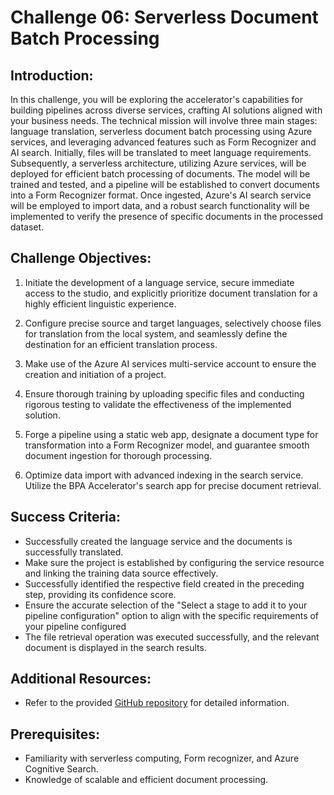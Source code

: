 # Challenge 06: Serverless Document Batch Processing 

## Introduction:

In this challenge, you will be exploring the accelerator's capabilities for building pipelines across diverse services, crafting AI solutions aligned with your business needs. The technical mission will involve three main stages: language translation, serverless document batch processing using Azure services, and leveraging advanced features such as Form Recognizer and AI search. Initially, files will be translated to meet language requirements. Subsequently, a serverless architecture, utilizing Azure services, will be deployed for efficient batch processing of documents. The model will be trained and tested, and a pipeline will be established to convert documents into a Form Recognizer format. Once ingested, Azure's AI search service will be employed to import data, and a robust search functionality will be implemented to verify the presence of specific documents in the processed dataset.

## Challenge Objectives:

1) Initiate the development of a language service, secure immediate access to the studio, and explicitly prioritize document translation for a highly efficient linguistic experience.

1) Configure precise source and target languages, selectively choose files for translation from the local system, and seamlessly define the destination for an efficient translation process.

1) Make use of the Azure AI services multi-service account to ensure the creation and initiation of a project.

1) Ensure thorough training by uploading specific files and conducting rigorous testing to validate the effectiveness of the implemented solution.

1) Forge a pipeline using a static web app, designate a document type for transformation into a Form Recognizer model, and guarantee smooth document ingestion for thorough processing.

1) Optimize data import with advanced indexing in the search service. Utilize the BPA Accelerator's search app for precise document retrieval.

## Success Criteria:

- Successfully created the language service and the documents is successfully translated.
- Make sure the project is established by configuring the service resource and linking the training data source effectively.
- Successfully identified the respective field created in the preceding step, providing its confidence score.
- Ensure the accurate selection of the "Select a stage to add it to your pipeline configuration" option to align with the specific requirements of your pipeline configured
- The file retrieval operation was executed successfully, and the relevant document is displayed in the search results.

## Additional Resources:

- Refer to the provided [GitHub repository](https://github.com/MSUSAzureAccelerators/Azure-OpenAI-and-Form-Recognizer-Workshop/blob/main/README.md) for detailed information.

## Prerequisites:

- Familiarity with serverless computing, Form recognizer, and Azure Cognitive Search.
- Knowledge of scalable and efficient document processing.

